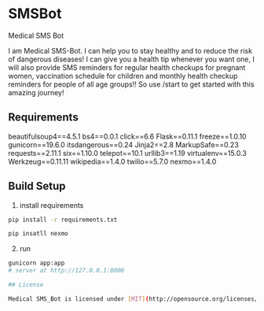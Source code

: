 # SMSBot
Medical SMS Bot

I am Medical SMS-Bot. I can help you to stay healthy and to reduce the risk of dangerous diseases! I can give you a health tip whenever you want one, I will also provide SMS reminders for regular health checkups for pregnant women, vaccination schedule for children and monthly health checkup reminders for people of all age groups!! So use /start to get started with this amazing journey!

## Requirements

beautifulsoup4==4.5.1
bs4==0.0.1
click==6.6
Flask==0.11.1
freeze==1.0.10
gunicorn==19.6.0
itsdangerous==0.24
Jinja2==2.8
MarkupSafe==0.23
requests==2.11.1
six==1.10.0
telepot==10.1
urllib3==1.19
virtualenv==15.0.3
Werkzeug==0.11.11
wikipedia==1.4.0
twilio==5.7.0
nexmo==1.4.0

## Build Setup

1. install requirements

  ```bash
  pip install -r requirements.txt
  ```
  ```bash
  pip insatll nexmo
  ```
  
2. run

  ```bash
  gunicorn app:app  
  # server at http://127.0.0.1:8000

## License

Medical SMS_Bot is licensed under [MIT](http://opensource.org/licenses/MIT)